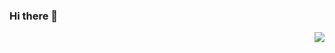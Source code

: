 ### Hi there 👋

<a href="https://github.com/qizidev">
  <img align="right" src="https://github-readme-stats.vercel.app/api?username=qizidev&title_color=222&text_color=333" />
</a>

<!--
**qizidev/qizidev** is a ✨ _special_ ✨ repository because its `README.md` (this file) appears on your GitHub profile.

Here are some ideas to get you started:

- 🔭 I’m currently working on ...
- 🌱 I’m currently learning ...
- 👯 I’m looking to collaborate on ...
- 🤔 I’m looking for help with ...
- 💬 Ask me about ...
- 📫 How to reach me: ...
- 😄 Pronouns: ...
- ⚡ Fun fact: ...
-->
